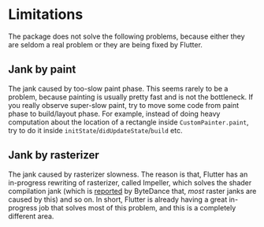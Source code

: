 # Limitations

The package does not solve the following problems, because either they are seldom a real problem or they are being fixed by Flutter.

## Jank by paint

The jank caused by too-slow paint phase. This seems rarely to be a problem, because painting is usually pretty fast and is not the bottleneck. If you really observe super-slow paint, try to move some code from paint phase to build/layout phase. For example, instead of doing heavy computation about the location of a rectangle inside `CustomPainter.paint`,  try to do it inside `initState`/`didUpdateState`/`build` etc.

## Jank by rasterizer

The jank caused by rasterizer slowness. The reason is that, Flutter has an in-progress rewriting of rasterizer, called Impeller, which solves the shader compilation jank (which is [reported](https://discord.com/channels/608014603317936148/608021234516754444/1021979601142034535) by ByteDance that, *most* raster janks are caused by this) and so on. In short, Flutter is already having a great in-progress job that solves most of this problem, and this is a completely different area.

